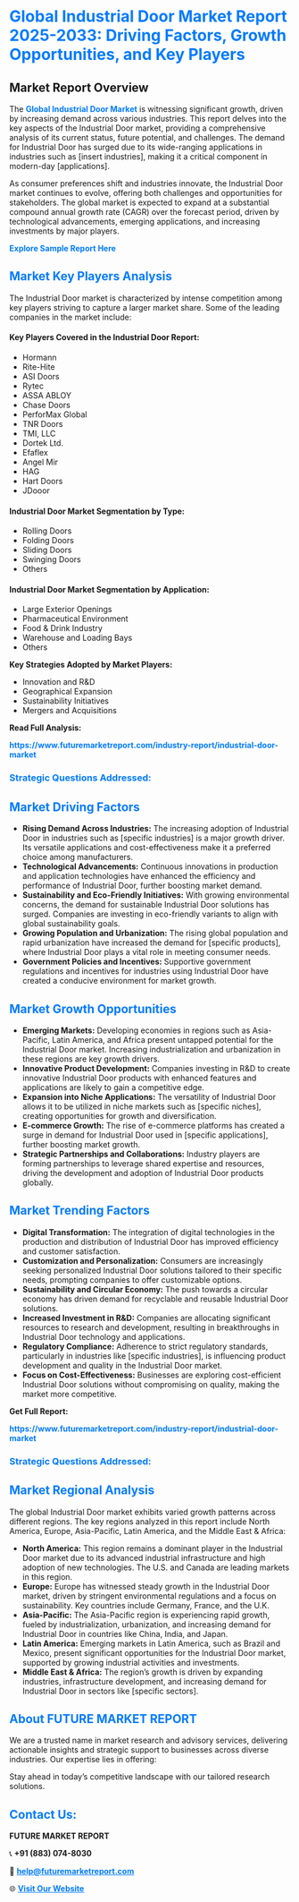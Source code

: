 <h1 style="color: #007BFF;">Global Industrial Door Market Report 2025-2033: Driving Factors, Growth Opportunities, and Key Players</h1>

<section id="overview">
<h2>Market Report Overview</h2>
<p>The <a href="https://www.futuremarketreport.com/industry-report/industrial-door-market" style="color: #007BFF; text-decoration: none;"><strong>Global Industrial Door Market</strong></a> is witnessing significant growth, driven by increasing demand across various industries. This report delves into the key aspects of the Industrial Door market, providing a comprehensive analysis of its current status, future potential, and challenges. The demand for Industrial Door has surged due to its wide-ranging applications in industries such as [insert industries], making it a critical component in modern-day [applications].</p>
<p>As consumer preferences shift and industries innovate, the Industrial Door market continues to evolve, offering both challenges and opportunities for stakeholders. The global market is expected to expand at a substantial compound annual growth rate (CAGR) over the forecast period, driven by technological advancements, emerging applications, and increasing investments by major players.</p>
</section>

<section id="overview">
<p><a href="https://www.futuremarketreport.com/request-sample/reportId=83526" style="color: #007BFF; text-decoration: none;"><strong>Explore Sample Report Here</strong></a></p>
</section>

<section id="key-players">
<h2 style="color: #007BFF;">Market Key Players Analysis</h2>
<p>The Industrial Door market is characterized by intense competition among key players striving to capture a larger market share. Some of the leading companies in the market include:</p>
<h4>Key Players Covered in the Industrial Door Report:</h4>
<ul><li>Hormann</li><li>Rite-Hite</li><li>ASI Doors</li><li>Rytec</li><li>ASSA ABLOY</li><li>Chase Doors</li><li>PerforMax Global</li><li>TNR Doors</li><li>TMI, LLC</li><li>Dortek Ltd.</li><li>Efaflex</li><li>Angel Mir</li><li>HAG</li><li>Hart Doors</li><li>JDooor</li></ul>
<h4>Industrial Door Market Segmentation by Type:</h4>
<ul><li>Rolling Doors</li><li>Folding Doors</li><li>Sliding Doors</li><li>Swinging Doors</li><li>Others</li></ul>

<h4>Industrial Door Market Segmentation by Application:</h4>
<ul><li>Large Exterior Openings</li><li>Pharmaceutical Environment</li><li>Food &amp; Drink Industry</li><li>Warehouse and Loading Bays</li><li>Others</li></ul>
<p><strong>Key Strategies Adopted by Market Players:</strong></p>
<ul>
<li>Innovation and R&D</li>
<li>Geographical Expansion</li>
<li>Sustainability Initiatives</li>
<li>Mergers and Acquisitions</li>
</ul>
</section>

<section>
<p><strong>Read Full Analysis: </strong></p><a href="https://www.futuremarketreport.com/industry-report/industrial-door-market" style="color: #007BFF; text-decoration: none;"><strong>https://www.futuremarketreport.com/industry-report/industrial-door-market</strong></a>
<h3 style="color: #007BFF;">Strategic Questions Addressed:</h3>
</section>

<section id="driving-factors">
<h2 style="color: #007BFF;">Market Driving Factors</h2>
<ul>
<li><strong>Rising Demand Across Industries:</strong> The increasing adoption of Industrial Door in industries such as [specific industries] is a major growth driver. Its versatile applications and cost-effectiveness make it a preferred choice among manufacturers.</li>
<li><strong>Technological Advancements:</strong> Continuous innovations in production and application technologies have enhanced the efficiency and performance of Industrial Door, further boosting market demand.</li>
<li><strong>Sustainability and Eco-Friendly Initiatives:</strong> With growing environmental concerns, the demand for sustainable Industrial Door solutions has surged. Companies are investing in eco-friendly variants to align with global sustainability goals.</li>
<li><strong>Growing Population and Urbanization:</strong> The rising global population and rapid urbanization have increased the demand for [specific products], where Industrial Door plays a vital role in meeting consumer needs.</li>
<li><strong>Government Policies and Incentives:</strong> Supportive government regulations and incentives for industries using Industrial Door have created a conducive environment for market growth.</li>
</ul>
</section>

<section id="growth-opportunities">
<h2 style="color: #007BFF;">Market Growth Opportunities</h2>
<ul>
<li><strong>Emerging Markets:</strong> Developing economies in regions such as Asia-Pacific, Latin America, and Africa present untapped potential for the Industrial Door market. Increasing industrialization and urbanization in these regions are key growth drivers.</li>
<li><strong>Innovative Product Development:</strong> Companies investing in R&D to create innovative Industrial Door products with enhanced features and applications are likely to gain a competitive edge.</li>
<li><strong>Expansion into Niche Applications:</strong> The versatility of Industrial Door allows it to be utilized in niche markets such as [specific niches], creating opportunities for growth and diversification.</li>
<li><strong>E-commerce Growth:</strong> The rise of e-commerce platforms has created a surge in demand for Industrial Door used in [specific applications], further boosting market growth.</li>
<li><strong>Strategic Partnerships and Collaborations:</strong> Industry players are forming partnerships to leverage shared expertise and resources, driving the development and adoption of Industrial Door products globally.</li>
</ul>
</section>

<section id="trending-factors">
<h2 style="color: #007BFF;">Market Trending Factors</h2>
<ul>
<li><strong>Digital Transformation:</strong> The integration of digital technologies in the production and distribution of Industrial Door has improved efficiency and customer satisfaction.</li>
<li><strong>Customization and Personalization:</strong> Consumers are increasingly seeking personalized Industrial Door solutions tailored to their specific needs, prompting companies to offer customizable options.</li>
<li><strong>Sustainability and Circular Economy:</strong> The push towards a circular economy has driven demand for recyclable and reusable Industrial Door solutions.</li>
<li><strong>Increased Investment in R&D:</strong> Companies are allocating significant resources to research and development, resulting in breakthroughs in Industrial Door technology and applications.</li>
<li><strong>Regulatory Compliance:</strong> Adherence to strict regulatory standards, particularly in industries like [specific industries], is influencing product development and quality in the Industrial Door market.</li>
<li><strong>Focus on Cost-Effectiveness:</strong> Businesses are exploring cost-efficient Industrial Door solutions without compromising on quality, making the market more competitive.</li>
</ul>
</section>

<section>
<p><strong>Get Full Report: </strong></p><a href="https://www.futuremarketreport.com/industry-report/industrial-door-market" style="color: #007BFF; text-decoration: none;"><strong>https://www.futuremarketreport.com/industry-report/industrial-door-market</strong></a>
<h3 style="color: #007BFF;">Strategic Questions Addressed:</h3>
</section>


<section id="regional-analysis">
<h2 style="color: #007BFF;">Market Regional Analysis</h2>
<p>The global Industrial Door market exhibits varied growth patterns across different regions. The key regions analyzed in this report include North America, Europe, Asia-Pacific, Latin America, and the Middle East & Africa:</p>
<ul>
<li><strong>North America:</strong> This region remains a dominant player in the Industrial Door market due to its advanced industrial infrastructure and high adoption of new technologies. The U.S. and Canada are leading markets in this region.</li>
<li><strong>Europe:</strong> Europe has witnessed steady growth in the Industrial Door market, driven by stringent environmental regulations and a focus on sustainability. Key countries include Germany, France, and the U.K.</li>
<li><strong>Asia-Pacific:</strong> The Asia-Pacific region is experiencing rapid growth, fueled by industrialization, urbanization, and increasing demand for Industrial Door in countries like China, India, and Japan.</li>
<li><strong>Latin America:</strong> Emerging markets in Latin America, such as Brazil and Mexico, present significant opportunities for the Industrial Door market, supported by growing industrial activities and investments.</li>
<li><strong>Middle East & Africa:</strong> The region’s growth is driven by expanding industries, infrastructure development, and increasing demand for Industrial Door in sectors like [specific sectors].</li>
</ul>
</section>

<footer>
<h2 style="color: #007BFF;">About FUTURE MARKET REPORT</h2>
<p>We are a trusted name in market research and advisory services, delivering actionable insights and strategic support to businesses across diverse industries. Our expertise lies in offering:</p>

<p>Stay ahead in today’s competitive landscape with our tailored research solutions.</p>

<h2 style="color: #007BFF;">Contact Us:</h2>
<p><strong>FUTURE MARKET REPORT</strong></p>
<p>📞 <strong>+91 (883) 074-8030</strong></p>
<p>📧 <strong><a href="mailto:help@futuremarketreport.com" style="color: #007BFF;">help@futuremarketreport.com</a></strong></p>
<p>🌐 <strong><a href="https://www.futuremarketreport.com/" style="color: #007BFF;">Visit Our Website</a></strong></p>
</footer>
